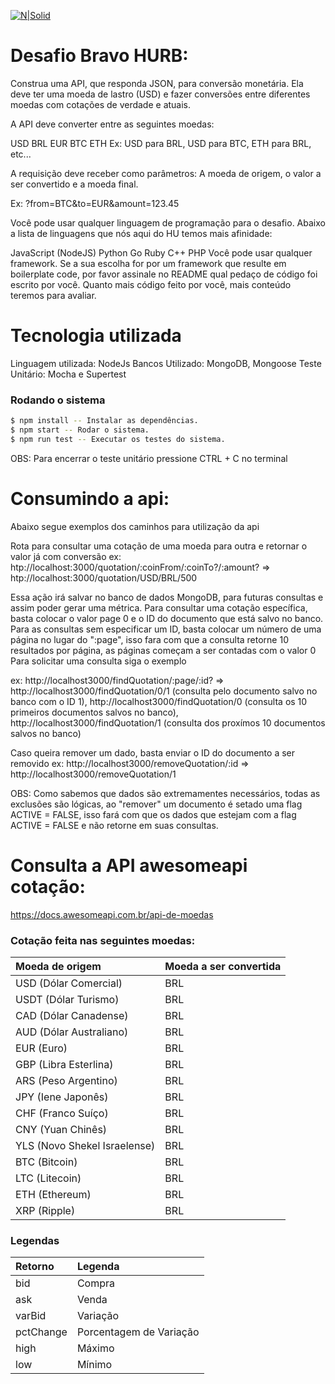 
[![N|Solid](https://is3-ssl.mzstatic.com/image/thumb/Purple113/v4/75/21/da/7521da8c-5c2c-e8be-b6f7-88ca6b74b723/AppIcon-0-1x_U007emarketing-0-0-GLES2_U002c0-512MB-sRGB-0-0-0-85-220-0-0-0-10.png/230x0w.jpg)](https://nodesource.com/products/nsolid)

# Desafio Bravo HURB:

Construa uma API, que responda JSON, para conversão monetária. Ela deve ter uma moeda de lastro (USD) e fazer conversões entre diferentes moedas com cotações de verdade e atuais.

A API deve converter entre as seguintes moedas:

USD
BRL
EUR
BTC
ETH
Ex: USD para BRL, USD para BTC, ETH para BRL, etc...

A requisição deve receber como parâmetros: A moeda de origem, o valor a ser convertido e a moeda final.

Ex: ?from=BTC&to=EUR&amount=123.45

Você pode usar qualquer linguagem de programação para o desafio. Abaixo a lista de linguagens que nós aqui do HU temos mais afinidade:

JavaScript (NodeJS)
Python
Go
Ruby
C++
PHP
Você pode usar qualquer framework. Se a sua escolha for por um framework que resulte em boilerplate code, por favor assinale no README qual pedaço de código foi escrito por você. Quanto mais código feito por você, mais conteúdo teremos para avaliar.

# Tecnologia utilizada 

Linguagem utilizada: NodeJs
Bancos Utilizado: MongoDB, Mongoose
Teste Unitário: Mocha e Supertest
  
### Rodando o sistema

```sh
$ npm install -- Instalar as dependências.
$ npm start -- Rodar o sistema.
$ npm run test -- Executar os testes do sistema.
```

OBS:
Para encerrar o teste unitário pressione CTRL + C no terminal

# Consumindo a api:

Abaixo segue exemplos dos caminhos para utilização da api

Rota para consultar uma cotação de uma moeda para outra e retornar o valor já com conversão
ex: htp://localhost:3000/quotation/:coinFrom/:coinTo?/:amount? => htp://localhost:3000/quotation/USD/BRL/500

Essa ação irá salvar no banco de dados MongoDB, para futuras consultas e assim poder gerar uma métrica. Para consultar uma cotação específica, basta colocar o valor page 0 e o ID do documento que está salvo no banco. Para as consultas sem especificar um ID, basta colocar um número de uma página no lugar do ":page", isso fara com que a consulta retorne 10 resultados por página, as páginas começam a ser contadas com o valor 0
Para solicitar uma consulta siga o exemplo

ex: http://localhost3000/findQuotation/:page/:id? => http://localhost3000/findQuotation/0/1 (consulta pelo documento salvo no banco com o ID 1), http://localhost3000/findQuotation/0 (consulta os 10 primeiros documentos salvos no banco), http://localhost3000/findQuotation/1 (consulta dos proxímos 10 documentos salvos no banco)

Caso queira remover um dado, basta enviar o ID do documento a ser removido
ex: http://localhost3000/removeQuotation/:id => http://localhost3000/removeQuotation/1

OBS: Como sabemos que dados são extremamentes necessários, todas as exclusões são lógicas, ao "remover" um documento é setado uma flag ACTIVE = FALSE, isso fará com que os dados que estejam com a flag ACTIVE = FALSE e não retorne em suas consultas.

# Consulta a API awesomeapi cotação: 
https://docs.awesomeapi.com.br/api-de-moedas

### Cotação feita nas seguintes moedas:
|Moeda de origem             |Moeda a ser convertida|
|:---------                  |:---------            | 
|USD (Dólar Comercial)       |BRL                   |
|USDT (Dólar Turismo)        |BRL                   |
|CAD (Dólar Canadense)       |BRL                   |
|AUD (Dólar Australiano)     |BRL                   |
|EUR (Euro)                  |BRL                   |
|GBP (Libra Esterlina)       |BRL                   |
|ARS (Peso Argentino)        |BRL                   |
|JPY (Iene Japonês)          |BRL                   |
|CHF (Franco Suíço)          |BRL                   |
|CNY (Yuan Chinês)           |BRL                   |
|YLS (Novo Shekel Israelense)|BRL                   |
|BTC (Bitcoin)               |BRL                   |
|LTC (Litecoin)              |BRL                   |
|ETH (Ethereum)              |BRL                   |
|XRP (Ripple)                |BRL                   |

### Legendas
|Retorno    |Legenda                 |
|:--------- |:---------              | 
|bid        | Compra                 |
|ask        | Venda                  |
|varBid     | Variação               |
|pctChange  | Porcentagem de Variação|
|high       | Máximo                 |
|low        | Mínimo                 |
